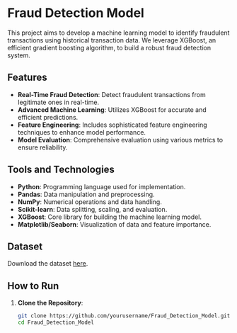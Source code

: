 # Fraud Detection Model

This project aims to develop a machine learning model to identify fraudulent transactions using historical transaction data. We leverage XGBoost, an efficient gradient boosting algorithm, to build a robust fraud detection system.

## Features

- **Real-Time Fraud Detection**: Detect fraudulent transactions from legitimate ones in real-time.
- **Advanced Machine Learning**: Utilizes XGBoost for accurate and efficient predictions.
- **Feature Engineering**: Includes sophisticated feature engineering techniques to enhance model performance.
- **Model Evaluation**: Comprehensive evaluation using various metrics to ensure reliability.

## Tools and Technologies

- **Python**: Programming language used for implementation.
- **Pandas**: Data manipulation and preprocessing.
- **NumPy**: Numerical operations and data handling.
- **Scikit-learn**: Data splitting, scaling, and evaluation.
- **XGBoost**: Core library for building the machine learning model.
- **Matplotlib/Seaborn**: Visualization of data and feature importance.

## Dataset

Download the dataset [here](https://drive.google.com/file/d/1ngQnASZaWi5VGB5MlYe-0kRxwDfFWEk7/view?usp=sharing).

## How to Run

1. **Clone the Repository**:
   ```bash
   git clone https://github.com/yourusername/Fraud_Detection_Model.git
   cd Fraud_Detection_Model
   ```
